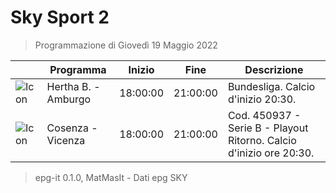 # Sky Sport 2
> Programmazione di Giovedì 19 Maggio 2022

||Programma|Inizio|Fine|Descrizione|
|---|---|---|---|---|
|![Icon](https://guidatv.sky.it/uuid/6687a9cb-6ef7-4433-89cb-c9bb1fb57800/cover?md5ChecksumParam=07a7723fd4dbb6ff42d18c1753f770c9)|Hertha B. - Amburgo|18:00:00|21:00:00|Bundesliga. Calcio d&#039;inizio 20:30.
|![Icon](https://guidatv.sky.it/uuid/21ecc0cf-db50-44fd-be2e-90f775753ed2/cover?md5ChecksumParam=fd5e19bcee31c2bb389f57e419999b7f)|Cosenza - Vicenza|18:00:00|21:00:00|Cod. 450937 - Serie B - Playout Ritorno. Calcio d&#039;inizio ore 20:30.



 > epg-it 0.1.0, MatMasIt - Dati epg SKY